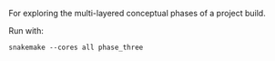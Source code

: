 For exploring the multi-layered conceptual phases of a project build.

Run with:

    snakemake --cores all phase_three
